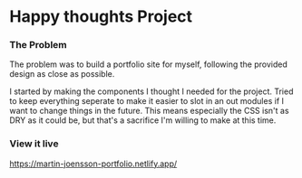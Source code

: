 # Happy thoughts Project
### The Problem
The problem was to build a portfolio site for myself, following the provided design as close as possible.

I started by making the components I thought I needed for the project. Tried to keep everything seperate to make it easier to slot in an out modules if I want to change things in the future. This means especially the CSS isn't as DRY as it could be, but that's a sacrifice I'm willing to make at this time.

### View it live
https://martin-joensson-portfolio.netlify.app/
